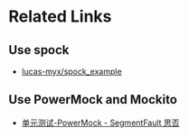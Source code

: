 # Related Links

## Use spock 
- [lucas-myx/spock_example](https://github.com/lucas-myx/spock_example)



## Use PowerMock and Mockito

- [单元测试-PowerMock - SegmentFault 思否](https://segmentfault.com/a/1190000040144424)